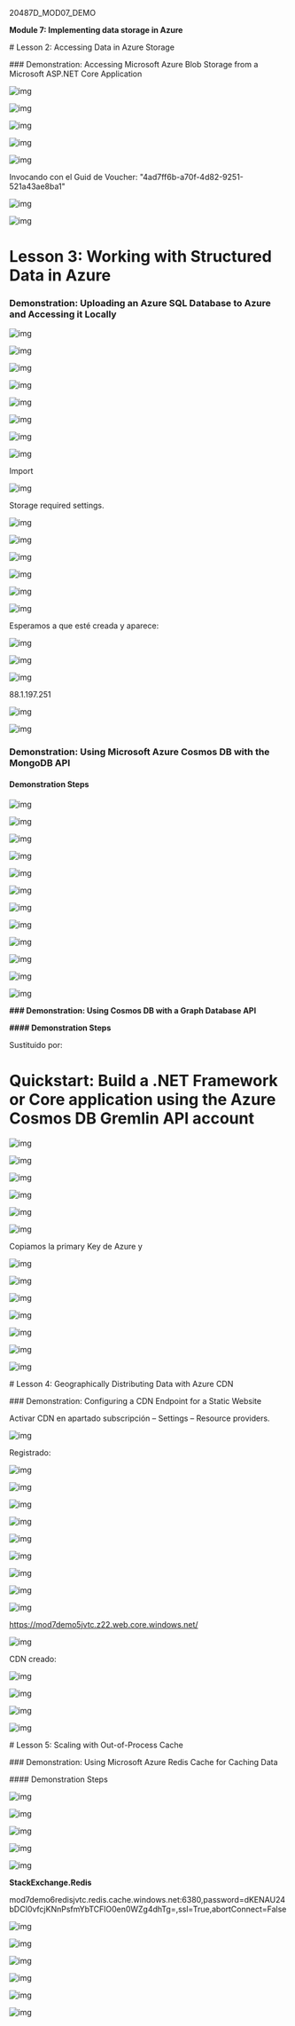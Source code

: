 20487D_MOD07_DEMO

 

**Module 7: Implementing data storage in Azure**

\# Lesson 2: Accessing Data in Azure Storage

\### Demonstration: Accessing Microsoft Azure Blob Storage from a Microsoft ASP.NET Core Application

 

![img](file:///C:/Users/josev/AppData/Local/Temp/msohtmlclip1/01/clip_image002.png)

 

![img](file:///C:/Users/josev/AppData/Local/Temp/msohtmlclip1/01/clip_image004.png)

 

![img](file:///C:/Users/josev/AppData/Local/Temp/msohtmlclip1/01/clip_image006.png)

 

 

![img](file:///C:/Users/josev/AppData/Local/Temp/msohtmlclip1/01/clip_image008.png)

![img](file:///C:/Users/josev/AppData/Local/Temp/msohtmlclip1/01/clip_image010.png)

Invocando con el Guid de Voucher: "4ad7ff6b-a70f-4d82-9251-521a43ae8ba1"

 

![img](file:///C:/Users/josev/AppData/Local/Temp/msohtmlclip1/01/clip_image012.png)

 

![img](file:///C:/Users/josev/AppData/Local/Temp/msohtmlclip1/01/clip_image014.png)

 

 

 

# Lesson 3: Working with Structured Data in Azure

### Demonstration: Uploading an Azure SQL Database to Azure and Accessing it Locally

 

 

![img](file:///C:/Users/josev/AppData/Local/Temp/msohtmlclip1/01/clip_image016.png)

 

 

![img](file:///C:/Users/josev/AppData/Local/Temp/msohtmlclip1/01/clip_image018.png)

 

 



![img](file:///C:/Users/josev/AppData/Local/Temp/msohtmlclip1/01/clip_image020.png)

 

![img](file:///C:/Users/josev/AppData/Local/Temp/msohtmlclip1/01/clip_image022.png)

 

 

![img](file:///C:/Users/josev/AppData/Local/Temp/msohtmlclip1/01/clip_image024.png)

 

 

![img](file:///C:/Users/josev/AppData/Local/Temp/msohtmlclip1/01/clip_image026.png)

 

 

![img](file:///C:/Users/josev/AppData/Local/Temp/msohtmlclip1/01/clip_image028.png)

 

 

![img](file:///C:/Users/josev/AppData/Local/Temp/msohtmlclip1/01/clip_image030.png)

 

Import

 

![img](file:///C:/Users/josev/AppData/Local/Temp/msohtmlclip1/01/clip_image032.png)

Storage required settings.

![img](file:///C:/Users/josev/AppData/Local/Temp/msohtmlclip1/01/clip_image034.png)

 

![img](file:///C:/Users/josev/AppData/Local/Temp/msohtmlclip1/01/clip_image036.png)

 

![img](file:///C:/Users/josev/AppData/Local/Temp/msohtmlclip1/01/clip_image038.png)

 

![img](file:///C:/Users/josev/AppData/Local/Temp/msohtmlclip1/01/clip_image040.png)

 

![img](file:///C:/Users/josev/AppData/Local/Temp/msohtmlclip1/01/clip_image042.png)

 

![img](file:///C:/Users/josev/AppData/Local/Temp/msohtmlclip1/01/clip_image044.png)

 

 

Esperamos a que esté creada y aparece:

 

![img](file:///C:/Users/josev/AppData/Local/Temp/msohtmlclip1/01/clip_image046.png)

 

![img](file:///C:/Users/josev/AppData/Local/Temp/msohtmlclip1/01/clip_image048.png)

 

![img](file:///C:/Users/josev/AppData/Local/Temp/msohtmlclip1/01/clip_image050.png)

 

88.1.197.251

![img](file:///C:/Users/josev/AppData/Local/Temp/msohtmlclip1/01/clip_image052.png)

 

![img](file:///C:/Users/josev/AppData/Local/Temp/msohtmlclip1/01/clip_image054.png)

 

 



 

 

### Demonstration: Using Microsoft Azure Cosmos DB with the MongoDB API

#### Demonstration Steps

 

![img](file:///C:/Users/josev/AppData/Local/Temp/msohtmlclip1/01/clip_image056.png)

 

![img](file:///C:/Users/josev/AppData/Local/Temp/msohtmlclip1/01/clip_image058.png)

 

![img](file:///C:/Users/josev/AppData/Local/Temp/msohtmlclip1/01/clip_image060.png)

 

![img](file:///C:/Users/josev/AppData/Local/Temp/msohtmlclip1/01/clip_image062.png)

 

![img](file:///C:/Users/josev/AppData/Local/Temp/msohtmlclip1/01/clip_image064.png)

 

![img](file:///C:/Users/josev/AppData/Local/Temp/msohtmlclip1/01/clip_image066.png)

 

![img](file:///C:/Users/josev/AppData/Local/Temp/msohtmlclip1/01/clip_image068.png)

 

![img](file:///C:/Users/josev/AppData/Local/Temp/msohtmlclip1/01/clip_image070.png)

 

 

![img](file:///C:/Users/josev/AppData/Local/Temp/msohtmlclip1/01/clip_image072.png)

 

![img](file:///C:/Users/josev/AppData/Local/Temp/msohtmlclip1/01/clip_image074.png)

 

![img](file:///C:/Users/josev/AppData/Local/Temp/msohtmlclip1/01/clip_image076.png)

 

![img](file:///C:/Users/josev/AppData/Local/Temp/msohtmlclip1/01/clip_image078.png)

 



 

**### Demonstration: Using Cosmos DB with a Graph Database API**

**#### Demonstration Steps**

 

Sustituido por:

 

# Quickstart: Build a .NET Framework or Core application using the Azure Cosmos DB Gremlin API account

![img](file:///C:/Users/josev/AppData/Local/Temp/msohtmlclip1/01/clip_image080.png)

 

 

![img](file:///C:/Users/josev/AppData/Local/Temp/msohtmlclip1/01/clip_image082.png)

 

![img](file:///C:/Users/josev/AppData/Local/Temp/msohtmlclip1/01/clip_image084.png)

 

![img](file:///C:/Users/josev/AppData/Local/Temp/msohtmlclip1/01/clip_image086.png)

 

![img](file:///C:/Users/josev/AppData/Local/Temp/msohtmlclip1/01/clip_image088.png)

 

 

 

![img](file:///C:/Users/josev/AppData/Local/Temp/msohtmlclip1/01/clip_image090.png)

Copiamos la primary Key de Azure y 

![img](file:///C:/Users/josev/AppData/Local/Temp/msohtmlclip1/01/clip_image092.png)

![img](file:///C:/Users/josev/AppData/Local/Temp/msohtmlclip1/01/clip_image094.png)

![img](file:///C:/Users/josev/AppData/Local/Temp/msohtmlclip1/01/clip_image096.png)

![img](file:///C:/Users/josev/AppData/Local/Temp/msohtmlclip1/01/clip_image098.png)

 

![img](file:///C:/Users/josev/AppData/Local/Temp/msohtmlclip1/01/clip_image100.png)

 

 

![img](file:///C:/Users/josev/AppData/Local/Temp/msohtmlclip1/01/clip_image102.png)

 

![img](file:///C:/Users/josev/AppData/Local/Temp/msohtmlclip1/01/clip_image104.png)

 

 

 

 

 

 

 

 

 

 

 

 

 

 

 

 

 

 

 

\# Lesson 4: Geographically Distributing Data with Azure CDN

\### Demonstration: Configuring a CDN Endpoint for a Static Website

Activar CDN en apartado subscripción – Settings – Resource providers.

 

![img](file:///C:/Users/josev/AppData/Local/Temp/msohtmlclip1/01/clip_image106.png)

Registrado:

![img](file:///C:/Users/josev/AppData/Local/Temp/msohtmlclip1/01/clip_image108.png)

 

 

 

![img](file:///C:/Users/josev/AppData/Local/Temp/msohtmlclip1/01/clip_image110.png)

 

![img](file:///C:/Users/josev/AppData/Local/Temp/msohtmlclip1/01/clip_image112.png)

 

![img](file:///C:/Users/josev/AppData/Local/Temp/msohtmlclip1/01/clip_image114.png)

 

![img](file:///C:/Users/josev/AppData/Local/Temp/msohtmlclip1/01/clip_image116.png)

![img](file:///C:/Users/josev/AppData/Local/Temp/msohtmlclip1/01/clip_image118.png)

![img](file:///C:/Users/josev/AppData/Local/Temp/msohtmlclip1/01/clip_image120.png)

![img](file:///C:/Users/josev/AppData/Local/Temp/msohtmlclip1/01/clip_image122.png)

 

![img](file:///C:/Users/josev/AppData/Local/Temp/msohtmlclip1/01/clip_image124.png)

 

 

https://mod7demo5jvtc.z22.web.core.windows.net/

 

![img](file:///C:/Users/josev/AppData/Local/Temp/msohtmlclip1/01/clip_image126.png)

CDN creado:

![img](file:///C:/Users/josev/AppData/Local/Temp/msohtmlclip1/01/clip_image128.png)

 

![img](file:///C:/Users/josev/AppData/Local/Temp/msohtmlclip1/01/clip_image130.png)

 

![img](file:///C:/Users/josev/AppData/Local/Temp/msohtmlclip1/01/clip_image132.png)

![img](file:///C:/Users/josev/AppData/Local/Temp/msohtmlclip1/01/clip_image133.png)

 



 

\# Lesson 5: Scaling with Out-of-Process Cache

\### Demonstration: Using Microsoft Azure Redis Cache for Caching Data

\#### Demonstration Steps

 

 

 

 

 

![img](file:///C:/Users/josev/AppData/Local/Temp/msohtmlclip1/01/clip_image135.png)

 

![img](file:///C:/Users/josev/AppData/Local/Temp/msohtmlclip1/01/clip_image137.png)

 

 

 

![img](file:///C:/Users/josev/AppData/Local/Temp/msohtmlclip1/01/clip_image139.png)

 

![img](file:///C:/Users/josev/AppData/Local/Temp/msohtmlclip1/01/clip_image141.png)

 

![img](file:///C:/Users/josev/AppData/Local/Temp/msohtmlclip1/01/clip_image143.png)

**StackExchange.Redis**

mod7demo6redisjvtc.redis.cache.windows.net:6380,password=dKENAU24bDCI0vfcjKNnPsfmYbTCFlO0en0WZg4dhTg=,ssl=True,abortConnect=False

 

![img](file:///C:/Users/josev/AppData/Local/Temp/msohtmlclip1/01/clip_image145.png)

![img](file:///C:/Users/josev/AppData/Local/Temp/msohtmlclip1/01/clip_image147.png)

![img](file:///C:/Users/josev/AppData/Local/Temp/msohtmlclip1/01/clip_image149.png)

 

![img](file:///C:/Users/josev/AppData/Local/Temp/msohtmlclip1/01/clip_image151.png)

 

![img](file:///C:/Users/josev/AppData/Local/Temp/msohtmlclip1/01/clip_image153.png)

![img](file:///C:/Users/josev/AppData/Local/Temp/msohtmlclip1/01/clip_image155.png)

 

 

 

 

 

 